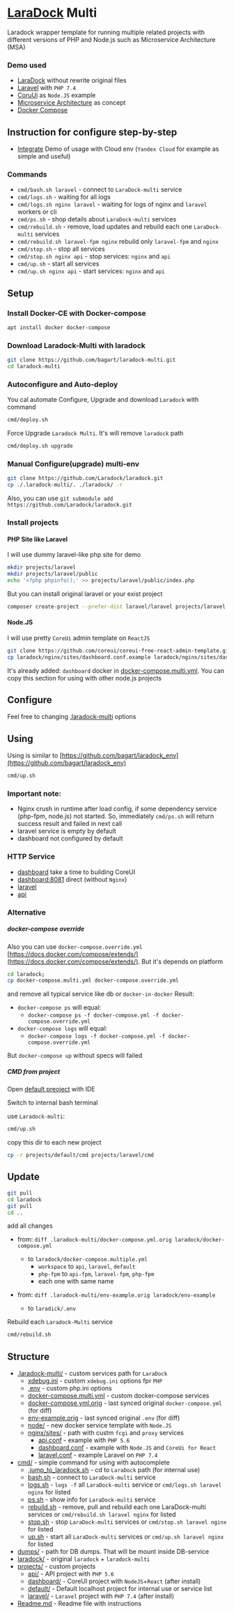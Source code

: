 # [LaraDock](https://github.com/laradock/laradock) Multi
Laradock wrapper template for running multiple related projects with different versions of PHP and Node.js such as Microservice Architecture (MSA)

### Demo used 
- [LaraDock](https://laradock.io/) without rewrite original files
- [Laravel](https://laravel.com/) with `PHP 7.4`
- [CoruUi](https://coreui.io/) as `Node.JS` example
- [Microservice Architecture](https://en.wikipedia.org/wiki/Microservices) as concept
- [Docker Compose](https://docs.docker.com/compose/) 

## Instruction for configure step-by-step
- [Integrate](Integrate.md) Demo of usage with Cloud env (`Yandex Cloud` for example as simple and useful) 

### Commands
- `cmd/bash.sh laravel` - connect to `LaraDock-multi` service
- `cmd/logs.sh` - waiting for all logs
- `cmd/logs.sh nginx laravel` - waiting for logs of nginx and `laravel` workers or cli
- `cmd/ps.sh` - shop details about `LaraDock-multi` services
- `cmd/rebuild.sh` - remove, load updates and rebuild each one `LaraDock-multi` services
- `cmd/rebuild.sh laravel-fpm nginx` rebuild only `laravel-fpm` and `nginx`
- `cmd/stop.sh` - stop all services
- `cmd/stop.sh nginx api` - stop services: `nginx` and `api`
- `cmd/up.sh` - start all services
- `cmd/up.sh nginx api` - start services: `nginx` and `api`

## Setup

### Install Docker-CE with Docker-compose
```bash
apt install docker docker-compose
```
### Download Laradock-Multi with laradock
```bash
git clone https://github.com/bagart/laradock-multi.git
cd laradock-multi
```

### Autoconfigure and Auto-deploy
You cal automate Configure, Upgrade and download `Laradock` with command
```bash
cmd/deploy.sh
```

Force Upgrade `Laradock Multi`. It's will remove `laradock` path
```bash
cmd/deploy.sh upgrade
```

### Manual Configure(upgrade) multi-env
```bash
git clone https://github.com/Laradock/laradock.git
cp ./.laradock-multi/. ./laradock/ -r
```

Also, you can use `git submodule add https://github.com/Laradock/laradock.git`

### Install projects

#### PHP Site like Laravel

I will use dummy laravel-like php site for demo
```bash
mkdir projects/laravel
mkdir projects/laravel/public
echo '<?php phpinfo();' >> projects/laravel/public/index.php
```

But you can install original laravel or your exist project
```bash
composer create-project --prefer-dist laravel/laravel projects/laravel
```

#### Node.JS
I will use pretty `CoreUi` admin template on `ReactJS`
```bash
git clone https://github.com/coreui/coreui-free-react-admin-template.git projects/dashboard
cp laradock/nginx/sites/dashboard.conf.example laradock/nginx/sites/dashboard.conf
```
It's already added: `dashboard` docker in [docker-compose.multi.yml](docker-compose.multi.yml).
You can copy this section for using with other node.js projects

## Configure
Feel free to changing [.laradock-multi](.laradock-multi) options

## Using

Using is similar to [https://github.com/bagart/laradock_env](https://github.com/bagart/laradock_env)
```bash
cmd/up.sh
```

### Important note: 
  - Nginx crush in runtime after load config, if some dependency service (php-fpm, node.js) not started. 
    So, immediately `cmd/ps.sh` will return success result and failed in next call
  - laravel service is empty by default
  - dashboard not configured  by default

### HTTP Service
- [dashboard](http://dashboard.localhost/) take a time to building CoreUI
- [dashboard:8081](http://dashboard.localhost:8081/) direct (without `Nginx`)
- [laravel](http://laravel.localhost/)
- [api](http://api.localhost/)

### Alternative
##### docker-compose override
Also you can use `docker-compose.override.yml` [https://docs.docker.com/compose/extends/](https://docs.docker.com/compose/extends/).
But it's depends on platform 
```bash
cd laradock;
cp docker-compose.multi.yml docker-compose.override.yml
```
and remove all typical service like db or `docker-in-docker`
Result:
 - `docker-compose ps` will equal: 
   - `docker-compose ps -f docker-compose.yml -f docker-compose.override.yml`
 - `docker-compose logs` will equal:
   - `docker-compose logs -f docker-compose.yml -f docker-compose.override.yml`

But `docker-compose up` without specs will failed 
   

##### CMD from project

Open [default preoject](projects/default) with IDE

Switch to internal bash terminal

use `Laradock-multi`:
```bash
cmd/up.sh
```

copy this dir to each new project
```bash
cp -r projects/default/cmd projects/laravel/cmd 
```

## Update

```bash
git pull
cd laradock
git pull
cd ..
```
add all changes

- from: `diff .laradock-multi/docker-compose.yml.orig laradock/docker-compose.yml`
  - to `laradock/docker-compose.multiple.yml`
    - `workspace` to `api`, `laravel`, `default`
    - `php-fpm` to `api-fpm`, `laravel-fpm`, `php-fpm`
    - each one with same name

- from: `diff .laradock-multi/env-example.orig laradock/env-example`
  - to `laradick/.env`

Rebuild each `Laradock-Multi` service
```bash
cmd/rebuild.sh
```

## Structure
- [.laradock-multi/](.laradock-multi) - custom services path for `LaraDock`
    - [xdebug.ini](.laradock-multi/xdebug.ini) - custom `xdebug.ini` options fpr `PHP`
    - [.env](.laradock-multi/xdebug.ini) - custom php.ini options
    - [docker-compose.multi.yml](.laradock-multi/docker-compose.multi.yml) - custom docker-compose services
    - [docker-compose.yml.orig](.laradock-multi/docker-compose.yml.orig) - last synced original `docker-compose.yml` (for diff)
    - [env-example.orig](.laradock-multi/env-example.orig) - last synced original `.env` (for diff)
    - [node/](node) - new docker service template with `Node.JS`
    - [nginx/sites/](.laradock-multi/nginx/sites) - path with custm `fcgi` and `proxy` services
        - [api.conf](.laradock-multi/nginx/sites/api.conf) - example with `PHP 5.6`
        - [dashboard.conf](.laradock-multi/nginx/sites/dashboard.conf) - example with `Node.JS` and `CoreUi for React`
        - [laravel.conf](.laradock-multi/nginx/sites/laravel.conf) - example Laravel on `PHP 7.4`
- [cmd/](cmd) - simple command for using with autocomplete
    - [.jump_to_laradock.sh](cmd/.jump_to_laradock.sh) - cd to `LaraDock` path (for internal use)
    - [bash.sh](cmd/bash.sh) - connect to `LaraDock-multi` service
    - [logs.sh](cmd/logs.sh) - `logs -f` all `LaraDock-multi` service or `cmd/logs.sh laravel nginx` for listed
    - [ps.sh](cmd/ps.sh) - show info for `LaraDock-multi` service
    - [rebuild.sh](cmd/rebuild.sh) - remove, pull and rebuild each one LaraDock-multi services or `cmd/rebuild.sh laravel nginx` for listed
    - [stop.sh](cmd/stop.sh) - stop `LaraDock-multi` services or `cmd/stop.sh laravel nginx` for listed
    - [up.sh](cmd/up.sh) - start all `LaraDock-multi` services or `cmd/up.sh laravel nginx` for listed
 - [dumps/](dumps) - path for DB dumps. That will be mount inside DB-service
 - [laradock/](laradock) - original `laradock` + `laradock-multi`
 - [projects/](projects) - custom projects
   - [api/](projects/api) - API project with `PHP 5.6`
   - [dashboard/](projects/dashboard) - CoreUI project with `NodeJS`+`React` (after install)
   - [default/](projects/default) - Default localhost project for internal use or service list
   - [laravel/](projects/laravel) - `Laravel` project  with `PHP 7.4` (after install)
- [Readme.md](Readme.md) - Readme file with instructions
